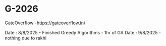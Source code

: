 # G-2026
GateOverflow -https://gateoverflow.in/



Date : 8/8/2025 - Finished Greedy Algorithms 
                - 1hr of GA
Date : 9/8/2025 - nothing due to rakhi
